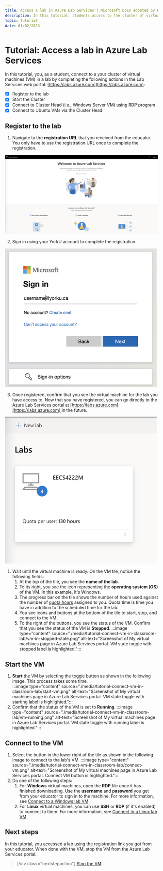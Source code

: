 ```yaml
---
title: Access a lab in Azure Lab Services | Microsoft Docs adopted by Hamzeh Khazaei @ EECS department at York University 
description: In this tutorial, students access to the cluster of virtual machines in the EECS4222-lab that's set up by EECS TECH Team. 
topic: Tutorial
date: 01/02/2023
---
```


# Tutorial: Access a lab in Azure Lab Services

In this tutorial, you, as a student, connect to a your cluster of virtual machines (VM) in a lab by completing the following actions in the Lab Services web portal: [https://labs.azure.com](https://labs.azure.com):

- [x] Register to the lab
- [x] Start the Cluster
- [x] Connect to Cluster Head (i.e., Windows Server VM) using RDP program
- [x] Connect to Ubuntu VMs via the Cluster Head 

## Register to the lab

1. Navigate to the **registration URL** that you received from the educator. You only have to use the registration URL once to complete the registration.  

<img title="" alt="Click on Sign in to go to the login page" src="/images/login.png" max-width="20%" >

2. Sign in using your YorkU account to complete the registration.

<img title="" alt="Click on Sign in to go to the login page" src="/images/username.png" width="500" >


3. Once registered, confirm that you see the virtual machine for the lab you have access to.  Now that you have registered, you can go directly to the Azure Lab Services portal at [https://labs.azure.com](https://labs.azure.com) in the future.

<img title="" alt="Click on Sign in to go to the login page" src="/images/lab1.png" width="500" >

    
1. Wait until the virtual machine is ready. On the VM tile, notice the following fields:
    1. At the top of the tile, you see the **name of the lab**.
    2. To its right, you see the icon representing the **operating system (OS)** of the VM. In this example, it's Windows.
    3. The progress bar on the tile shows the number of hours used against the number of [quota hours](how-to-configure-student-usage.md#set-quotas-for-users) assigned to you. Quota time is time you have in addition to the scheduled time for the lab.
    4. You see icons and buttons at the bottom of the tile to start, stop, and connect to the VM.
    5. To the right of the buttons, you see the status of the VM. Confirm that you see the status of the VM is **Stopped**.
        :::image type="content" source="./media/tutorial-connect-vm-in-classroom-lab/vm-in-stopped-state.png" alt-text="Screenshot of My virtual machines page in Azure Lab Services portal.  VM state toggle with stopped label is highlighted.":::

## Start the VM

1. **Start** the VM by selecting the toggle button as shown in the following image. This process takes some time.  
    :::image type="content" source="./media/tutorial-connect-vm-in-classroom-lab/start-vm.png" alt-text="Screenshot of My virtual machines page in Azure Lab Services portal.  VM state toggle with starting label is highlighted.":::
1. Confirm that the status of the VM is set to **Running**.
    :::image type="content" source="./media/tutorial-connect-vm-in-classroom-lab/vm-running.png" alt-text="Screenshot of My virtual machines page in Azure Lab Services portal.  VM state toggle with running label is highlighted.":::

## Connect to the VM

1. Select the button in the lower right of the tile as shown in the following image to connect to the lab's VM.
    :::image type="content" source="./media/tutorial-connect-vm-in-classroom-lab/connect-vm.png" alt-text="Screenshot of My virtual machines page in Azure Lab Services portal. Connect VM button is highlighted.":::
1. Do one of the following steps:
    1. For **Windows** virtual machines, open the **RDP** file once it has finished downloading. Use the **username** and **password** you get from your educator to sign in to the machine. For more information, see [Connect to a Windows lab VM](connect-virtual-machine.md#connect-to-a-windows-lab-vm).
    2. For **Linux** virtual machines, you can use **SSH** or **RDP** (if it's enabled) to connect to them. For more information, see [Connect to a Linux lab VM](connect-virtual-machine.md#connect-to-a-linux-lab-vm).

## Next steps

In this tutorial, you accessed a lab using the registration link you got from your educator.  When done with the VM, stop the VM from the Azure Lab Services portal.

>[!div class="nextstepaction"]
>[Stop the VM](how-to-use-lab.md#start-or-stop-the-vm)